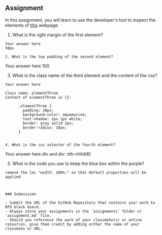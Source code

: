 ## Assignment

In this assignment, you will learn to use the developer's tool to inspect the elements of [this](https://nznznh.csb.app/) webpage.

1. What is the right margin of the first element? 
```
Your answer here
50px

2. What is the top padding of the second element?
```
Your answer here
100

3. What is the class name of the third element and the content of the css?
```
Your answer here

Class name: elementThree
Content of elementThree in {}: 

      .elementThree {
        padding: 10px;
        background-color: aquamarine;
        text-shadow: 1px 1px white;
        border: gray solid 2px;
        border-radius: 10px;
      }


4. What is the css selector of the fourth element?
```
Your answer here
div and 
div: nth-child(6)

5. What is the code you use to keep the blue box within the purple?
```
remove the loc "width: 100%;" so that default properties will be applied



### Submission 

- Submit the URL of the GitHub Repository that contains your work to NTU black board.
- Always store your assignments in the `assignments` folder or `assignment.md` file.
- Should you reference the work of your classmate(s) or online resources, give them credit by adding either the name of your classmate or URL. 